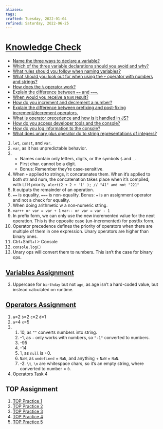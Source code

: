 ```yaml
---
aliases: 
tags: 
crafted: Tuesday, 2022-01-04
refined: Saturday, 2022-06-25
---
```


# [Knowledge Check](https://www.theodinproject.com/paths/foundations/courses/foundations/lessons/fundamentals-part-1#knowledge-check)

- [Name the three ways to declare a variable?](https://www.theodinproject.com/paths/foundations/courses/foundations/lessons/fundamentals-part-1#variable-declaration)
- [Which of the three variable declarations should you avoid and why?](https://www.theodinproject.com/paths/foundations/courses/foundations/lessons/fundamentals-part-1#avoid-var)
- [What rules should you follow when naming variables?](https://javascript.info/variables#variable-naming)
- [What should you look out for when using the `+` operator with numbers and strings?](https://javascript.info/operators#string-concatenation-with-binary)
- [How does the `%` operator work?](https://javascript.info/operators#remainder)
- [Explain the difference between `==` and `===`.](https://www.w3schools.com/js/js_numbers.asp)
- [When would you receive a `NaN` result?](https://www.w3schools.com/js/js_numbers.asp)
- [How do you increment and decrement a number?](https://javascript.info/operators#increment-decrement)
- [Explain the difference between prefixing and post-fixing increment/decrement operators.](https://javascript.info/operators#increment-decrement)
- [What is operator precedence and how is it handled in JS?](https://javascript.info/operators#operator-precedence)
- [How do you access developer tools and the console?](https://www.theodinproject.com/paths/foundations/courses/foundations/lessons/fundamentals-part-1#access-devTools-console)
- [How do you log information to the console?](https://www.theodinproject.com/paths/foundations/courses/foundations/lessons/fundamentals-part-1#console-log)
- [What does unary plus operator do to string representations of integers?](https://javascript.info/operators#numeric-conversion-unary)

1. `let`, `const`, and `var`.
2. `var`, as it has unpredictable behavior.
3. - Names contain only letters, digits, or the symbols `$` and `_`.
	- First char. cannot be a digit.
	- Bonus: Remember they’re case-sensitive.
4. When `+` applied to strings, it concatenates them. When it’s applied to both str and num, the concatenation takes place when it’s compiled, with LTR priority.
   `alert(2 + 2 + '1' ); // "41" and not "221"`
5. It outputs the remainder of an operation.
6. `==` is equality, `===` is non-equality. Bonus: `=` is an assignment operator and not a check for equality.
7. When doing arithmetic w a non-numeric string.
8. `var++ or var = var + 1`
   `var-- or var = var - 1`
9. In prefix form, we can only use the new incremented value for the next operation. This is the opposite case (un-incremented) for postfix form.
10. Operator precedence defines the priority of operators when there are multiple of them in one expression. Unary operators are higher than binary ones.
11. Ctrl+Shift+I > Console
12. `console.log()`
13. Unary ops will convert them to numbers. This isn’t the case for binary ops.

## [Variables Assignment](https://javascript.info/variables)

3. Uppercase for `birthday` but not `age`, as age isn’t a hard-coded value, but instead calculated on runtime.

## [Operators Assignment](https://javascript.info/operators)

1. `a`=2
   `b`=2
   `c`=2
   `d`=1
2. `a`=4
   `x`=5
3. 1. 10, as `""` converts numbers into string.
   2. -1, as `-` only works with numbers, so `"-1"` converted to numbers.
   3. -95
   4. -14
   5. 1, as `null` is +0.
   6. `NaN`, as `undefined` = `NaN`, and anything + `NaN` = `NaN`.
   7. -2. `\t`, `\n` are whitespace chars, so it’s an empty string, where converted to number = `0`.
4. [Operators Task 4](https://codepen.io/raineedust/pen/dydxKJr)

## TOP Assignment

1. [TOP Practice 1](https://codepen.io/raineedust/pen/bGLXKve)
2. [TOP Practice 2](https://codepen.io/raineedust/pen/QWQexmd)
3. [TOP Practice 3](https://codepen.io/raineedust/pen/yLvmEKo)
4. [TOP Practice 4](https://codepen.io/raineedust/pen/rNJXKdJ)
5. [TOP Practice 5](https://codepen.io/raineedust/pen/xxYvzWa)
